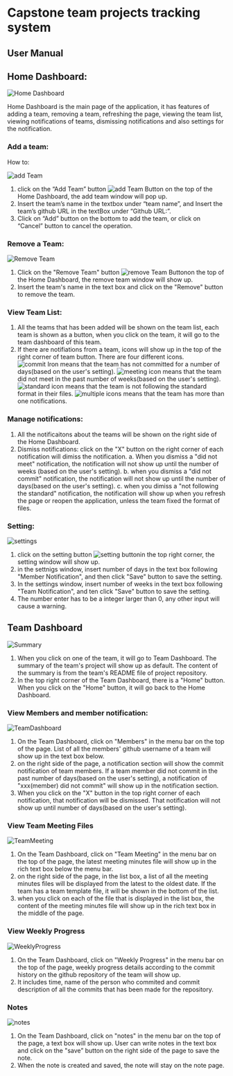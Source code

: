 # Capstone team projects tracking system
## User Manual

## Home Dashboard:
![Home Dashboard](https://github.com/nlturner2/CS690-Project/blob/master/HomeDashboard.PNG)

Home Dashboard is the main page of the application, it has features of adding a team, removing a team, refreshing the page, viewing the team list, viewing notifications of teams, dismissing notifications and also settings for the notification. 
### Add a team:

How to:

![add Team](https://github.com/nlturner2/CS690-Project/blob/master/addTeam.png)

1. click on the “Add Team” button ![add Team Button](https://github.com/nlturner2/CS690-Project/blob/master/AddTeamButton.png) on the top of the Home Dashboard, the add team window will pop up.
2. Insert the team’s name in the textbox under “team name”, and Insert the team’s github URL in the textBox under “Github URL:”.
3. Click on “Add” button on the bottom to add the team, or click on “Cancel” button to cancel the operation. 


### Remove a Team:


![Remove Team](https://github.com/nlturner2/CS690-Project/blob/master/removeTeam.PNG)


1. Click on the "Remove Team" button ![remove Team Button](https://github.com/nlturner2/CS690-Project/blob/master/RemoveTeamButton.png)on the top of the Home Dashboard, the remove team window will show up.
2. Insert the team's name in the text box and click on the "Remove" button to remove the team.


### View Team List:

1. All the teams that has been added will be shown on the team list, each team is shown as a button, when you click on the team, it will go to the team dashboard of this team. 
2. If there are notifiations from a team, icons will show up in the top of the right corner of team button. There are four different icons. ![commit Iron](https://github.com/nlturner2/CS690-Project/blob/master/commitIron.png) means that the team has not committed for a number of days(based on the user's setting). ![meeting icon](https://github.com/nlturner2/CS690-Project/blob/master/MeetingIcon.png) means that the team did not meet in the past number of weeks(based on the user's setting). ![standard icon](https://github.com/nlturner2/CS690-Project/blob/master/StandardIcon.png) means that the team is not following the standard format in their files. ![multiple icons](https://github.com/nlturner2/CS690-Project/blob/master/multipleIcon.png) means that the team has more than one notifications.

### Manage notifications:

1. All the notificaitons about the teams will be shown on the right side of the Home Dashboard. 
2. Dismiss notifications: click on the "X" button on the right corner of each notification will dimiss the notification. 
  a. When you dismiss a "did not meet" notification, the notification will not show up until the number of weeks (based on the user's setting).
  b. when you dismiss a "did not commit" notification, the notification will not show up until the number of days(based on the user's setting).
  c. when you dimiss a "not following the standard" notification, the notification will show up when you refresh the page or reopen the application, unless the team fixed the format of files. 
 
 ### Setting:
 ![settings](https://github.com/nlturner2/CS690-Project/blob/master/settings.PNG)
 
 1. click on the setting button ![setting button](https://github.com/nlturner2/CS690-Project/blob/master/Setting.png)in the top right corner, the setting window will show up. 
 2. in the settnigs window, insert number of days in the text box following "Member Notification", and then click "Save" button to save the setting. 
 3. In the settings window, insert number of weeks in the text box following "Team Notification", and ten click "Save" button to save the setting. 
 4. The number enter has to be a integer larger than 0, any other input will cause a warning.


## Team Dashboard

![Summary](https://github.com/nlturner2/CS690-Project/blob/master/summary.PNG)

1. When you click on one of the team, it will go to Team Dashboard. The summary of the team's project will show up as default. The content of the summary is from the team's README file of project repository.
2. In the top right corner of the Team Dashboard, there is a "Home" button. When you click on the "Home" button, it will go back to the Home Dashboard. 

### View Members and member notification:

![TeamDashboard](https://github.com/nlturner2/CS690-Project/blob/master/TeamDashboard.PNG)


1. On the Team Dashboard, click on "Members" in the menu bar on the top of the page. List of all the members' github username of a team will show up in the text box below. 
2. on the right side of the page, a notification section will show the commit notification of team members. If a team member did not commit in the past number of days(based on the user's setting), a notification of "xxx(member) did not commit" will show up in the notification section. 
3. When you click on the "X" button in the top right corner of each notification, that notification will be dismissed. That notification will not show up until number of days(based on the user's setting).

### View Team Meeting Files

![TeamMeeting](https://github.com/nlturner2/CS690-Project/blob/master/TeamMeeting.PNG)

1. On the Team Dashboard, click on "Team Meeting" in the menu bar on the top of the page, the latest meeting minutes file will show up in the rich text box below the menu bar. 
2. on the right side of the page, in the list box, a list of all the meeting minutes files will be displayed from the latest to the oldest date. If the team has a team template file, it will be shown in the bottom of the list. 
3. when you click on each of the file that is displayed in the list box, the content of the meeting minutes file will show up in the rich text box in the middle of the page. 

### View Weekly Progress

![WeeklyProgress](https://github.com/nlturner2/CS690-Project/blob/master/weeklyProgress.PNG)


1. On the Team Dashboard, click on "Weekly Progress" in the menu bar on the top of the page, weekly progress details according to the commit history on the github repository of the team will show up. 
2. It includes time, name of the person who commited and commit description of all the commits that has been made for the repository.


### Notes

![notes](https://github.com/nlturner2/CS690-Project/blob/master/notes.PNG)

1. On the Team Dashboard, click on "notes" in the menu bar on the top of the page, a text box will show up. User can write notes in the text box and click on the "save” button on the right side of the page to save the note. 
2. When the note is created and saved, the note will stay on the note page.
